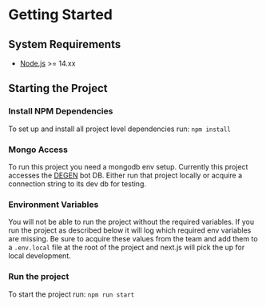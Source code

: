 # Getting Started

## System Requirements

- [Node.js](https://nodejs.org/en/) >= 14.xx

## Starting the Project

### Install NPM Dependencies

To set up and install all project level dependencies run: `npm install`

### Mongo Access

To run this project you need a mongodb env setup. Currently this project accesses the [DEGEN](https://github.com/BanklessDAO/DEGEN) bot DB. Either run that project locally or acquire a connection string to its dev db for testing.

### Environment Variables

You will not be able to run the project without the required variables. If you run the project as described below it will log which required env variables are missing. Be sure to acquire these values from the team and add them to a `.env.local` file at the root of the project and next.js will pick the up for local development.

### Run the project

To start the project run: `npm run start`
